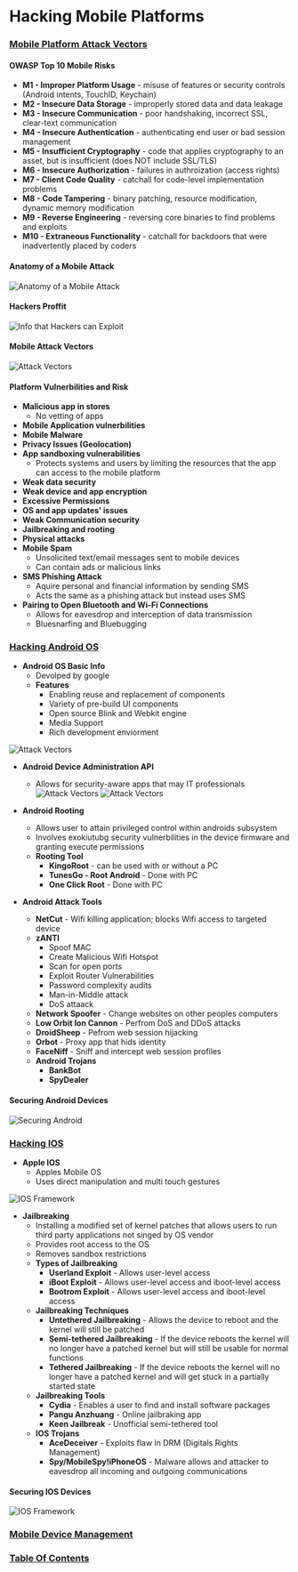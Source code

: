# Hacking Mobile Platforms

### <u>Mobile Platform Attack Vectors</u>

#### **OWASP Top 10 Mobile Risks**
  - **M1 - Improper Platform Usage** - misuse of features or security controls (Android intents, TouchID, Keychain)
  - **M2 - Insecure Data Storage** - improperly stored data and data leakage
  - **M3 - Insecure Communication** - poor handshaking, incorrect SSL, clear-text communication
  - **M4 - Insecure Authentication** - authenticating end user or bad session management
  - **M5 - Insufficient Cryptography** - code that applies cryptography to an asset, but is insufficient (does NOT include SSL/TLS)
  - **M6 - Insecure Authorization** - failures in authroization (access rights)
  - **M7 - Client Code Quality** - catchall for code-level implementation problems
  - **M8 - Code Tampering** - binary patching, resource modification, dynamic memory modification
  - **M9 - Reverse Engineering** - reversing core binaries to find problems and exploits
  - **M10 - Extraneous Functionality** - catchall for backdoors that were inadvertently placed by coders

#### **Anatomy of a Mobile Attack**
![Anatomy of a Mobile Attack](/images/mobile_anatomy.png)

#### **Hackers Proffit**   
![Info that Hackers can Exploit](/images/mobile_hacker-profit.png)

#### **Mobile Attack Vectors**
![Attack Vectors](/images/mobile_attack-vectors.png)

#### **Platform Vulnerbilities and Risk**
- **Malicious app in stores** 
  - No vetting of apps
- **Mobile Application vulnerbilities**
- **Mobile Malware**
- **Privacy Issues (Geolocation)**
- **App sandboxing vulnerabilities** 
  - Protects systems and users by limiting the resources that the app can access to the mobile platform
- **Weak data security**
- **Weak device and app encryption**
- **Excessive Permissions**
- **OS and app updates' issues**
- **Weak Communication security**
- **Jailbreaking and rooting**
- **Physical attacks**
- **Mobile Spam**
  - Unsolicited text/email messages sent to mobile devices
  - Can contain ads or malicious links
- **SMS Phishing Attack**
  - Aquire personal and financial information by sending SMS
  - Acts the same as a phishing attack but instead uses SMS
- **Pairing to Open Bluetooth and Wi-Fi Connections**
  - Allows for eavesdrop and interception of data transmission
  - Bluesnarfing and Bluebugging

### <u>Hacking Android OS</u>

- **Android OS Basic Info**
  - Devolped by google
  - **Features**
    - Enabling reuse and replacement of components
    - Variety of pre-build UI components
    - Open source Blink and Webkit engine
    - Media Support
    - Rich development enviorment

![Attack Vectors](/images/mobile_androidos.png)

- **Android Device Administration API** 
  - Allows for security-aware apps that may IT professionals
![Attack Vectors](/images/mobile_androidap1.png)
![Attack Vectors](/images/mobile_androidap2.png)

- **Android Rooting**
  - Allows user to attain privileged control within androids subsystem
  - Involves exokiutubg security vulnerbilities in the device firmware and granting execute permissions
  - **Rooting Tool**
    - **KingoRoot** - can be used with or without a PC
    - **TunesGo - Root Android** - Done with PC
    - **One Click Root** - Done with PC

- **Android Attack Tools**
  - **NetCut** - Wifi killing application; blocks Wifi access to targeted device
  - **zANTI**
    - Spoof MAC
    - Create Malicious Wifi Hotspot
    - Scan for open ports
    - Exploit Router Vulnerabilities
    - Password complexity audits
    - Man-in-Middle attack
    - DoS attaack
  - **Network Spoofer** - Change websites on other peoples computers
  - **Low Orbit Ion Cannon** - Perfrom DoS and DDoS attacks
  - **DroidSheep** - Pefrom web session hijacking
  - **Orbot** - Proxy app that hids identity
  - **FaceNiff** - Sniff and intercept web session profiles
  - **Android Trojans**
    - **BankBot**
    - **SpyDealer**
#### Securing Android Devices
![Securing Android](/images/mobile_android-secure.png)

### <u>Hacking IOS</u>

- **Apple IOS**
  - Apples Mobile OS
  - Uses direct manipulation and multi touch gestures

![IOS Framework](/images/mobile_ios.png)

- **Jailbreaking**
  - Installing a modified set of kernel patches that allows users to run third party applications not singed by OS vendor
  - Provides root access to the OS
  - Removes sandbox restrictions
  - **Types of Jailbreaking**
    - **Userland Exploit** - Allows user-level access
    - **iBoot Exploit** - Allows user-level access and iboot-level access
    - **Bootrom Exploit** - Allows user-level access and iboot-level access
  - **Jailbreaking Techniques**
    - **Untethered Jailbreaking** - Allows the device to reboot and the kernel will still be patched
    - **Semi-tethered Jailbreaking** - If the device reboots the kernel will no longer have a patched kernel but will still be usable for normal functions
    - **Tethered Jailbreaking** - If the device reboots the kernel will no longer have a patched kernel and will get stuck in a partially started state
  - **Jailbreaking Tools**
    - **Cydia** - Enables a user to find and install software packages
    - **Pangu Anzhuang** - Online jailbraking app
    - **Keen Jailbreak** - Unofficial semi-tethered tool
  - **IOS Trojans**
    - **AceDeceiver** - Exploits flaw in DRM (Digitals Rights Management)
    - **Spy/MobileSpy!iPhoneOS** - Malware allows and attacker to eavesdrop all incoming and outgoing communications

#### Securing IOS Devices
![IOS Framework](/images/mobile_ios-secure.png)


### <u>Mobile Device Management</u>


### [Table Of Contents](https://karsyboy.github.io/CEHv10StudyGuide/)
